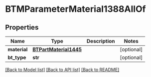 # BTMParameterMaterial1388AllOf

## Properties
Name | Type | Description | Notes
------------ | ------------- | ------------- | -------------
**material** | [**BTPartMaterial1445**](BTPartMaterial1445.md) |  | [optional] 
**bt_type** | **str** |  | [optional] 

[[Back to Model list]](../README.md#documentation-for-models) [[Back to API list]](../README.md#documentation-for-api-endpoints) [[Back to README]](../README.md)


